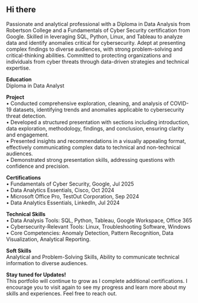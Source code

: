 ## Hi there 

Passionate and analytical professional with a Diploma in Data Analysis from Robertson College and a Fundamentals of Cyber Security certification from Google. Skilled in leveraging SQL, Python, Linux, and Tableau to analyze data and identify anomalies critical for cybersecurity. Adept at presenting complex findings to diverse audiences, with strong problem-solving and critical-thinking abilities. Committed to protecting organizations and individuals from cyber threats through data-driven strategies and technical expertise.

**Education**    
        Diploma in Data Analyst

**Project**    
        • Conducted comprehensive exploration, cleaning, and analysis of COVID-19 datasets, identifying trends and anomalies applicable to cybersecurity threat detection.        
        • Developed a structured presentation with sections including introduction, data exploration, methodology, findings, and conclusion, ensuring clarity and engagement.        
        • Presented insights and recommendations in a visually appealing format, effectively communicating complex data to technical and non-technical audiences.        
        • Demonstrated strong presentation skills, addressing questions with confidence and precision.

**Certifications**        
        • Fundamentals of Cyber Security, Google, Jul 2025        
        • Data Analytics Essentials, Cisco, Oct 2024          
        • Microsoft Office Pro, TestOut Corporation, Sep 2024                 
        • Data Analytics Essentials, LinkedIn, Jul 2024

**Technical Skills**        
        • Data Analysis Tools: SQL, Python, Tableau, Google Workspace, Office 365        
        • Cybersecurity-Relevant Tools: Linux, Troubleshooting Software, Windows        
        • Core Competencies: Anomaly Detection, Pattern Recognition, Data Visualization, Analytical Reporting.
    
**Soft Skills**        
        Analytical and Problem-Solving Skills, Ability to communicate technical information to diverse audiences.

**Stay tuned for Updates!**    
This portfolio will continue to grow as I complete additional certifications. I encourage you to visit again to see my progress and learn more about my skills and experiences. Feel free to reach out.
